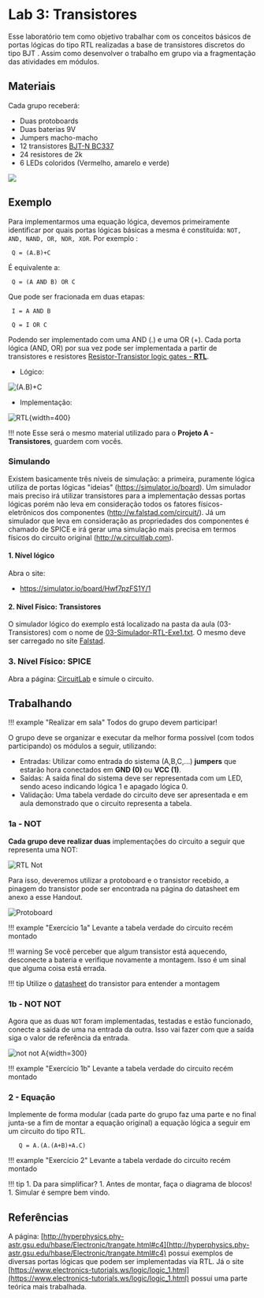 # Lab 3: Transistores

Esse laboratório tem como objetivo trabalhar com os conceitos básicos de portas lógicas do tipo RTL realizadas a base de transistores discretos do tipo BJT . Assim como desenvolver o trabalho em grupo via a fragmentação das atividades em módulos.

## Materiais

Cada grupo receberá:

- Duas protoboards
- Duas baterias 9V
- Jumpers macho-macho
- 12 transistores [BJT-N BC337](https://www.onsemi.com/pub/Collateral/BC337-D.PDF)
- 24 resistores de 2k
- 6 LEDs coloridos (Vermelho, amarelo e verde)

![](figs/A-Transistores/materiais.jpg)

## Exemplo

Para implementarmos uma equação lógica, devemos primeiramente identificar por quais portas lógicas básicas a mesma é constituída: `NOT, AND, NAND, OR, NOR, XOR`. Por exemplo :

```
 Q = (A.B)+C
```

É equivalente a:

```
 Q = (A AND B) OR C
```

Que pode ser fracionada em duas etapas:

```
 I = A AND B

 Q = I OR C
```
 
Podendo ser implementado com uma AND (.) e uma OR (+). 
Cada porta lógica (AND, OR) por sua vez pode ser implementada a
partir de transistores e resistores
[Resistor-Transistor logic gates - **RTL**](https://en.wikipedia.org/wiki/Resistor%E2%80%93transistor_logic).

- Lógico:

![(A.B)+C](figs/A-Transistores/AandBorC.png)

- Implementação:

![RTL](figs/A-Transistores/AandBorC-rtl.png){width=400}

!!! note
    Esse será o mesmo material utilizado para o **Projeto A - Transistores**, guardem com vocês.

### Simulando

Existem basicamente três níveis de simulação: a primeira, puramente lógica utiliza de portas lógicas "ideias" (https://simulator.io/board). Um simulador mais preciso irá utilizar transistores para a implementação dessas portas lógicas porém não leva em consideração todos os fatores físicos-eletrônicos dos componentes (http://w.falstad.com/circuit/). Já um simulador que leva em consideração as propriedades dos componentes é chamado de SPICE e irá gerar uma simulação mais precisa em termos físicos do circuito original (http://w.circuitlab.com).

#### 1. Nível lógico

Abra o site:

- https://simulator.io/board/Hwf7pzFS1Y/1

#### 2. Nível Físico: Transistores

O simulador lógico do exemplo está localizado na pasta da aula (03-Transistores) com o nome de [03-Simulador-RTL-Exe1.txt](https://github.com/Insper/Z01.1/blob/master/Aulas/03-Transistores/exemplo.txt). O mesmo deve ser carregado no site [Falstad](http://www.falstad.com/circuit/).

### 3. Nível Físico: SPICE

Abra a página: [CircuitLab](https://www.circuitlab.com/circuit/8kqd6b55q67e/bjt-not/) e simule o circuito. 

## Trabalhando

!!! example "Realizar em sala"
    Todos do grupo devem participar!

O grupo deve se organizar e executar da melhor forma possível (com todos participando) os módulos a seguir, utilizando:

- Entradas: Utilizar como entrada do sistema (A,B,C,...) **jumpers** que estarão hora conectados em **GND (0)** ou **VCC (1)**. 
- Saídas: A saída final do sistema deve ser representada com um LED, sendo aceso indicando lógica 1 e apagado lógica 0.
- Validação: Uma tabela verdade do circuito deve ser apresentada e em aula demonstrado que o circuito representa a tabela.

### 1a - NOT

**Cada grupo deve realizar duas** implementações do circuito a seguir que representa uma NOT:

![RTL Not](figs/A-Transistores/rtl-not.png)

Para isso, deveremos utilizar a protoboard e o transistor recebido, a pinagem do transistor pode ser encontrada na página do datasheet em anexo a esse Handout.

![Protoboard](figs/A-Transistores/rtl-not-protoboard.png)

!!! example "Exercício 1a"
    Levante a tabela verdade do circuito recém montado

!!! warning
    Se você perceber que algum transistor está aquecendo,
    desconecte a bateria e verifique novamente a montagem.
    Isso é um sinal que alguma coisa está errada.

!!! tip
    Utilize o [datasheet](https://www.onsemi.com/pub/Collateral/BC337-D.PDF) do transistor para entender a montagem

### 1b - NOT NOT

Agora que as duas `NOT` foram implementadas, testadas e estão funcionado, conecte a saída de uma na entrada da outra. Isso vai fazer com que a saída siga o valor de referência da entrada.

![not not A](figs/A-Transistores/notnot.png){width=300}

!!! example "Exercício 1b"
    Levante a tabela verdade do circuito recém montado

### 2 - Equação

Implemente de forma modular (cada parte do grupo faz uma parte e no final 
junta-se a fim de montar a equação original) a equação lógica
a seguir em um circuito do tipo RTL. 

```
   Q = A.(A.(A+B)+A.C)
```

!!! example "Exercício 2"
    Levante a tabela verdade do circuito recém montado

!!! tip
    1. Da para simplificar?
    1. Antes de montar, faça o diagrama de blocos!
    1. Simular é sempre bem vindo.
    
## Referências

A página: [http://hyperphysics.phy-astr.gsu.edu/hbase/Electronic/trangate.html#c4](http://hyperphysics.phy-astr.gsu.edu/hbase/Electronic/trangate.html#c4) possui exemplos de diversas portas lógicas que podem ser implementadas via RTL. Já o site [https://www.electronics-tutorials.ws/logic/logic_1.html](https://www.electronics-tutorials.ws/logic/logic_1.html) possui uma parte teórica mais trabalhada.


